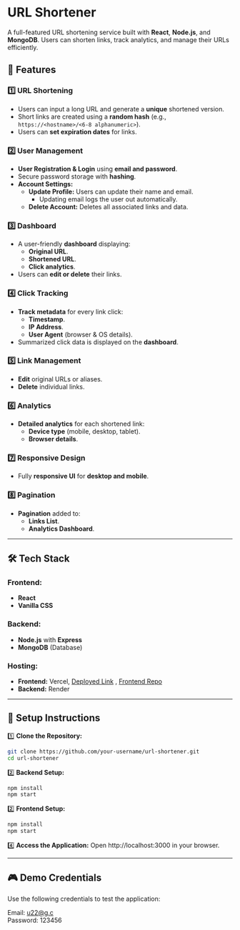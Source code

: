 # URL Shortener

A full-featured URL shortening service built with **React**, **Node.js**, and **MongoDB**. Users can shorten links, track analytics, and manage their URLs efficiently.

## 🚀 Features

### 1️⃣ URL Shortening
- Users can input a long URL and generate a **unique** shortened version.
- Short links are created using a **random hash** (e.g., `https://<hostname>/<6-8 alphanumeric>`).
- Users can **set expiration dates** for links.

### 2️⃣ User Management
- **User Registration & Login** using **email and password**.
- Secure password storage with **hashing**.
- **Account Settings:**
  - **Update Profile:** Users can update their name and email.
    - Updating email logs the user out automatically.
  - **Delete Account:** Deletes all associated links and data.

### 3️⃣ Dashboard
- A user-friendly **dashboard** displaying:
  - **Original URL**.
  - **Shortened URL**.
  - **Click analytics**.
- Users can **edit or delete** their links.

### 4️⃣ Click Tracking
- **Track metadata** for every link click:
  - **Timestamp**.
  - **IP Address**.
  - **User Agent** (browser & OS details).
- Summarized click data is displayed on the **dashboard**.

### 5️⃣ Link Management
- **Edit** original URLs or aliases.
- **Delete** individual links.

### 6️⃣ Analytics
- **Detailed analytics** for each shortened link:
  - **Device type** (mobile, desktop, tablet).
  - **Browser details**.

### 7️⃣ Responsive Design
- Fully **responsive UI** for **desktop and mobile**.

### 8️⃣ Pagination
- **Pagination** added to:
  - **Links List**.
  - **Analytics Dashboard**.

---

## 🛠️ Tech Stack

### Frontend:
- **React**
- **Vanilla CSS**

### Backend:
- **Node.js** with **Express**
- **MongoDB** (Database)

### Hosting:
- **Frontend:** Vercel, [Deployed Link](https://url-shortner-sage-one.vercel.app/) , [Frontend Repo](https://github.com/utkarsh0903/url-shortner-frontend) 
- **Backend:** Render

---

## 📌 Setup Instructions

1️⃣ **Clone the Repository:**
```sh
git clone https://github.com/your-username/url-shortener.git
cd url-shortener

```
2️⃣ **Backend Setup:**
```sh
npm install
npm start
```

2️⃣ **Frontend Setup:**
```sh
npm install
npm start
```

4️⃣ **Access the Application:**
Open http://localhost:3000 in your browser.

---

## 🎮 **Demo Credentials**
Use the following credentials to test the application:

Email: u22@g.c  
Password: 123456
